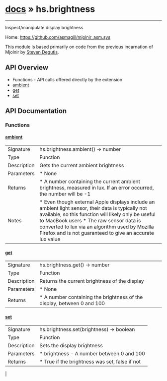 # [docs](index.md) » hs.brightness
---

Inspect/manipulate display brightness

Home: https://github.com/asmagill/mjolnir_asm.sys

This module is based primarily on code from the previous incarnation of Mjolnir by [Steven Degutis](https://github.com/sdegutis/).

## API Overview
* Functions - API calls offered directly by the extension
 * [ambient](#ambient)
 * [get](#get)
 * [set](#set)

## API Documentation
### Functions

#### [ambient](#ambient)
|             |                 |
| ------------|-----------------|
| Signature   | hs.brightness.ambient() -> number  |
| Type        | Function |
| Description | Gets the current ambient brightness |
| Parameters |  * None |
| Returns |  * A number containing the current ambient brightness, measured in lux. If an error occurred, the number will be -1 |
| Notes |  * Even though external Apple displays include an ambient light sensor, their data is typically not available, so this function will likely only be useful to MacBook users * The raw sensor data is converted to lux via an algorithm used by Mozilla Firefox and is not guaranteed to give an accurate lux value

#### [get](#get)
|             |                 |
| ------------|-----------------|
| Signature   | hs.brightness.get() -> number  |
| Type        | Function |
| Description | Returns the current brightness of the display |
| Parameters |  * None |
| Returns |  * A number containing the brightness of the display, between 0 and 100 |


#### [set](#set)
|             |                 |
| ------------|-----------------|
| Signature   | hs.brightness.set(brightness) -> boolean  |
| Type        | Function |
| Description | Sets the display brightness |
| Parameters |  * brightness - A number between 0 and 100 |
| Returns |  * True if the brightness was set, false if not |
 |
